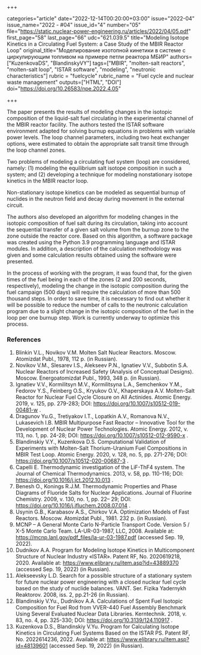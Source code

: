 +++

categories="article"
date="2022-12-14T00:20:00+03:00"
issue="2022-04"
issue_name="2022 - #04"
issue_id="4"
number="05"
file="https://static.nuclear-power-engineering.ru/articles/2022/04/05.pdf"
first_page="58"
last_page="66"
udc="621.039.5"
title="Modeling Isotope Kinetics in a Circulating Fuel System: a Case Study of the MBIR Reactor Loop"
original_title="Моделирование изотопной кинетики в системе с циркулирующим топливом на примере петли реактора МБИР"
authors=["KuzenkovaDS", "BlandinskyVY"]
tags=["MBIR", "molten-salt reactors", "molten-salt loop", "ISTAR software", "modeling", "neutronic characteristics"]
rubric = "fuelcycle"
rubric_name = "Fuel cycle and nuclear waste management"
outputs=["HTML", "DOI"]
doi="https://doi.org/10.26583/npe.2022.4.05"

+++

The paper presents the results of modeling changes in the isotopic composition of the liquid-salt fuel circulating in the experimental channel of the MBIR reactor facility. The authors tested the ISTAR software environment adapted for solving burnup equations in problems with variable power levels. The loop channel parameters, including two heat exchanger options, were estimated to obtain the appropriate salt transit time through the loop channel zones.

Two problems of modeling a circulating fuel system (loop) are considered, namely: (1) modeling the equilibrium salt isotope composition in such a system; and (2) developing a technique for modeling nonstationary isotope kinetics in the MBIR reactor loop.

Non-stationary isotope kinetics can be modeled as sequential burnup of nuclides in the neutron field and decay during movement in the external circuit.

The authors also developed an algorithm for modeling changes in the isotopic composition of fuel salt during its circulation, taking into account the sequential transfer of a given salt volume from the burnup zone to the zone outside the reactor core. Based on this algorithm, a software package was created using the Python 3.9 programming language and ISTAR modules. In addition, a description of the calculation methodology was given and some calculation results obtained using the software were presented.

In the process of working with the program, it was found that, for the given times of the fuel being in each of the zones (2 and 200 seconds, respectively), modeling the change in the isotopic composition during the fuel campaign (500 days) will require the calculation of more than 500 thousand steps. In order to save time, it is necessary to find out whether it will be possible to reduce the number of calls to the neutronic calculation program due to a slight change in the isotopic composition of the fuel in the loop per one burnup step. Work is currently underway to optimize this process.

### References

1. Blinkin V.L., Novikov V.M. Molten Salt Nuclear Reactors. Moscow. Atomizdat Publ., 1978, 112 p. (in Russian).
2. Novikov V.M., Slesarev I.S., Alekseev P.N., Ignatiev V.V., Subbotin S.А. Nuclear Reactors of Increased Safety (Analysis of Conceptual Designs). Moscow. Energoatomizdat Publ., 1993, 348 p. (in Russian).
3. Ignatiev V.V., Kormilitsyn M.V., Kormilitsyna L.A., Semchenkov Y.M., Fedorov Y.S., Feinberg O.S., Kryukov O.V., Khaperskaya A.V. Molten-Salt Reactor for Nuclear Fuel Cycle Closure on All Actinides. Atomic Energy. 2019, v. 125, pp. 279-283; DOI: https://doi.org/10.1007/s10512-019-00481-w .
4. Dragunov Yu.G., Tretiyakov I.T., Lopatkin A.V., Romanova N.V., Lukasevich I.B. MBIR Multipurpose Fast Reactor – Innovative Tool for the Development of Nuclear Power Technologies. Atomic Energy. 2012, v. 113, no. 1, pp. 24-28; DOI: https://doi.org/10.1007/s10512-012-9590-x .
5. Blandinskiy V.Y., Kuzenkova D.S. Computational Validation of Experiments with Molten-Salt Thorium-Uranium Fuel Compositions in MBIR Test Loop. Atomic Energy. 2020, v. 128, no. 5, pp. 271-276; DOI: https://doi.org/10.1007/s10512-020-00687-3 .
6. Capelli E. Thermodynamic investigation of the LiF-ThF4  system. The Journal of Chemical Thermodynamics. 2013, v. 58, pp. 110-116; DOI: https://doi.org/10.1016/j.jct.2012.10.013 .
7. Benesh O., Konings R.J.M. Thermodynamic Properties and Phase Diagrams of Fluoride Salts for Nuclear Applications. Journal of Fluorine Chemistry. 2009, v. 130, no. 1, pp. 22– 29; DOI: https://doi.org/10.1016/j.jfluchem.2008.07.014 .
8. Usynin G.B., Karabasov A.S., Chirkov V.A. Optimization Models of Fast Reactors. Moscow. Atomizdat Publ., 1981. 232 p. (in Russian).
9. MCNP – A General Monte Carlo N-Particle Transport Code. Version 5 / X-5 Monte Carlo Team. LA-UR-03-1987, LLC, 2008. Available at: https://mcnp.lanl.gov/pdf_files/la-ur-03-1987.pdf (accessed Sep. 19, 2022).
10. Dudnikov A.A. Program for Modeling Isotope Kinetics in Multicomponent Structure of Nuclear Industry «ISTAR». Patent RF, No. 2020619218, 2020. Available at: https://www.elibrary.ru/item.asp?id=43889370 (accessed Sep. 19, 2022) (in Russian).
11. Alekseevsky L.D. Search for a possible structure of a stationary system for future nuclear power engineering with a closed nuclear fuel cycle based on the study of nuclide balances. VANT. Ser. Fizika Yadernykh Reaktorov. 2008, iss. 2, pp.21-26 (in Russian).
12. Blandinskiy V.Yu., Dudnikov A.A. Calculations of Spent Fuel Isotopic Composition for Fuel Rod from VVER-440 Fuel Assembly Benchmark Using Several Evaluated Nuclear Data Libraries. Kerntechnik. 2018, v. 83, no. 4, pp. 325-330; DOI: https://doi.org/10.3139/124.110917 .
13. Kuzenkova D.S., Blandinskiy V.Yu. Program for Calculating Isotope Kinetics in Circulating Fuel Systems Based on the ISTAR PS. Patent RF, No. 2022614236, 2022. Available at: https://www.elibrary.ru/item.asp?id=48139601 (accessed Sep. 19, 2022) (in Russian).